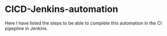 # CICD-Jenkins-automation

Here I have listed the steps to be able to complete this automation in the CI pipepline in Jenkins.
